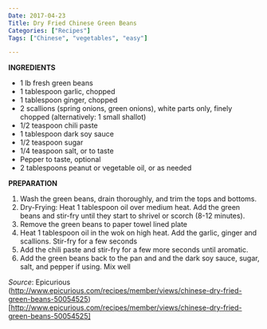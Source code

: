 ```yaml
---
Date: 2017-04-23
Title: Dry Fried Chinese Green Beans
Categories: ["Recipes"]
Tags: ["Chinese", "vegetables", "easy"]

---
```


__INGREDIENTS__

* 1 lb fresh green beans
* 1 tablespoon garlic, chopped
* 1 tablespoon ginger, chopped
* 2 scallions (spring onions, green onions), white parts only, finely chopped (alternatively: 1 small shallot)
* 1/2 teaspoon chili paste
* 1 tablespoon dark soy sauce
* 1/2 teaspoon sugar
* 1/4 teaspoon salt, or to taste
* Pepper to taste, optional
* 2 tablespoons peanut or vegetable oil, or as needed

__PREPARATION__

1. Wash the green beans, drain thoroughly, and trim the tops and bottoms. 
1. Dry-Frying: Heat 1 tablespoon oil over medium heat. Add the green beans and stir-fry until they start to shrivel or scorch (8-12 minutes). 
1. Remove the green beans to paper towel lined plate
1. Heat 1 tablespoon oil in the wok on high heat. Add the garlic, ginger and scallions. Stir-fry for a few seconds
1. Add the chili paste and stir-fry for a few more seconds until aromatic. 
1. Add the green beans back to the pan and and the dark soy sauce, sugar, salt, and pepper if using. Mix well

*Source*: Epicurious (http://www.epicurious.com/recipes/member/views/chinese-dry-fried-green-beans-50054525)[http://www.epicurious.com/recipes/member/views/chinese-dry-fried-green-beans-50054525]
